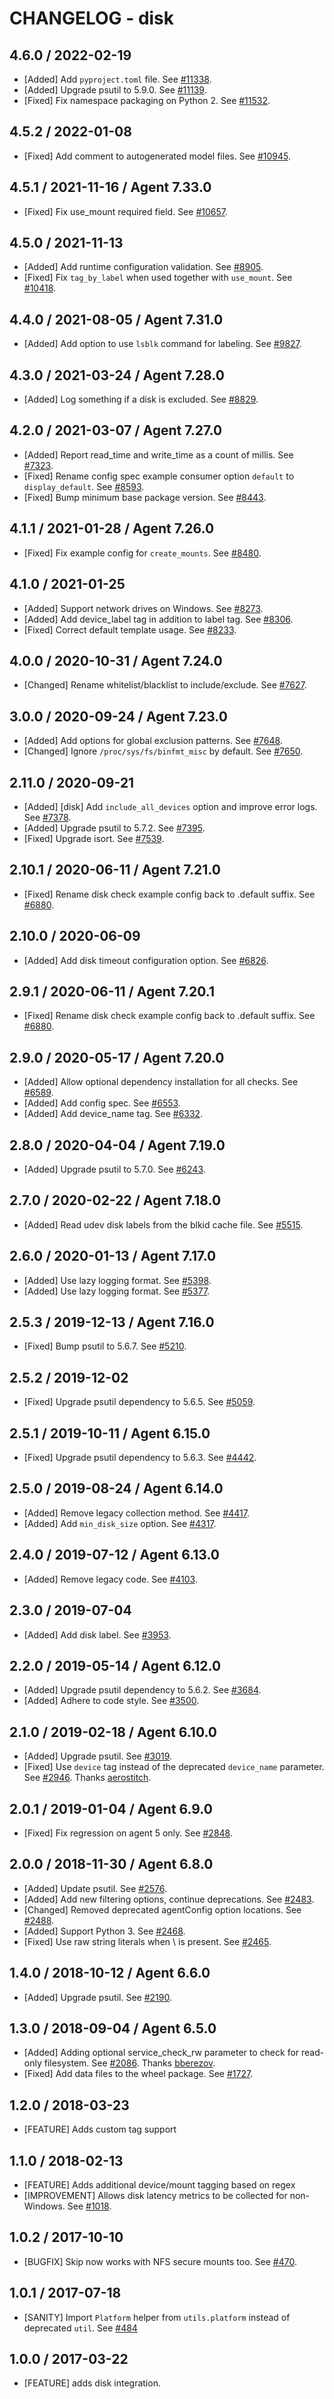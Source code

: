 # CHANGELOG - disk

## 4.6.0 / 2022-02-19

* [Added] Add `pyproject.toml` file. See [#11338](https://github.com/DataDog/integrations-core/pull/11338).
* [Added] Upgrade psutil to 5.9.0. See [#11139](https://github.com/DataDog/integrations-core/pull/11139).
* [Fixed] Fix namespace packaging on Python 2. See [#11532](https://github.com/DataDog/integrations-core/pull/11532).

## 4.5.2 / 2022-01-08

* [Fixed] Add comment to autogenerated model files. See [#10945](https://github.com/DataDog/integrations-core/pull/10945).

## 4.5.1 / 2021-11-16 / Agent 7.33.0

* [Fixed] Fix use_mount required field. See [#10657](https://github.com/DataDog/integrations-core/pull/10657).

## 4.5.0 / 2021-11-13

* [Added] Add runtime configuration validation. See [#8905](https://github.com/DataDog/integrations-core/pull/8905).
* [Fixed] Fix `tag_by_label` when used together with `use_mount`. See [#10418](https://github.com/DataDog/integrations-core/pull/10418).

## 4.4.0 / 2021-08-05 / Agent 7.31.0

* [Added] Add option to use `lsblk` command for labeling. See [#9827](https://github.com/DataDog/integrations-core/pull/9827).

## 4.3.0 / 2021-03-24 / Agent 7.28.0

* [Added] Log something if a disk is excluded. See [#8829](https://github.com/DataDog/integrations-core/pull/8829).

## 4.2.0 / 2021-03-07 / Agent 7.27.0

* [Added] Report read_time and write_time as a count of millis. See [#7323](https://github.com/DataDog/integrations-core/pull/7323).
* [Fixed] Rename config spec example consumer option `default` to `display_default`. See [#8593](https://github.com/DataDog/integrations-core/pull/8593).
* [Fixed] Bump minimum base package version. See [#8443](https://github.com/DataDog/integrations-core/pull/8443).

## 4.1.1 / 2021-01-28 / Agent 7.26.0

* [Fixed] Fix example config for `create_mounts`. See [#8480](https://github.com/DataDog/integrations-core/pull/8480).

## 4.1.0 / 2021-01-25

* [Added] Support network drives on Windows. See [#8273](https://github.com/DataDog/integrations-core/pull/8273).
* [Added] Add device_label tag in addition to label tag. See [#8306](https://github.com/DataDog/integrations-core/pull/8306).
* [Fixed] Correct default template usage. See [#8233](https://github.com/DataDog/integrations-core/pull/8233).

## 4.0.0 / 2020-10-31 / Agent 7.24.0

* [Changed] Rename whitelist/blacklist to include/exclude. See [#7627](https://github.com/DataDog/integrations-core/pull/7627).

## 3.0.0 / 2020-09-24 / Agent 7.23.0

* [Added] Add options for global exclusion patterns. See [#7648](https://github.com/DataDog/integrations-core/pull/7648).
* [Changed] Ignore `/proc/sys/fs/binfmt_misc` by default. See [#7650](https://github.com/DataDog/integrations-core/pull/7650).

## 2.11.0 / 2020-09-21

* [Added] [disk] Add `include_all_devices` option and improve error logs. See [#7378](https://github.com/DataDog/integrations-core/pull/7378).
* [Added] Upgrade psutil to 5.7.2. See [#7395](https://github.com/DataDog/integrations-core/pull/7395).
* [Fixed] Upgrade isort. See [#7539](https://github.com/DataDog/integrations-core/pull/7539).

## 2.10.1 / 2020-06-11 / Agent 7.21.0

* [Fixed] Rename disk check example config back to .default suffix. See [#6880](https://github.com/DataDog/integrations-core/pull/6880).

## 2.10.0 / 2020-06-09

* [Added] Add disk timeout configuration option. See [#6826](https://github.com/DataDog/integrations-core/pull/6826).

## 2.9.1 / 2020-06-11 / Agent 7.20.1

* [Fixed] Rename disk check example config back to .default suffix. See [#6880](https://github.com/DataDog/integrations-core/pull/6880).

## 2.9.0 / 2020-05-17 / Agent 7.20.0

* [Added] Allow optional dependency installation for all checks. See [#6589](https://github.com/DataDog/integrations-core/pull/6589).
* [Added] Add config spec. See [#6553](https://github.com/DataDog/integrations-core/pull/6553).
* [Added] Add device_name tag. See [#6332](https://github.com/DataDog/integrations-core/pull/6332).

## 2.8.0 / 2020-04-04 / Agent 7.19.0

* [Added] Upgrade psutil to 5.7.0. See [#6243](https://github.com/DataDog/integrations-core/pull/6243).

## 2.7.0 / 2020-02-22 / Agent 7.18.0

* [Added] Read udev disk labels from the blkid cache file. See [#5515](https://github.com/DataDog/integrations-core/pull/5515).

## 2.6.0 / 2020-01-13 / Agent 7.17.0

* [Added] Use lazy logging format. See [#5398](https://github.com/DataDog/integrations-core/pull/5398).
* [Added] Use lazy logging format. See [#5377](https://github.com/DataDog/integrations-core/pull/5377).

## 2.5.3 / 2019-12-13 / Agent 7.16.0

* [Fixed] Bump psutil to 5.6.7. See [#5210](https://github.com/DataDog/integrations-core/pull/5210).

## 2.5.2 / 2019-12-02

* [Fixed] Upgrade psutil dependency to 5.6.5. See [#5059](https://github.com/DataDog/integrations-core/pull/5059).

## 2.5.1 / 2019-10-11 / Agent 6.15.0

* [Fixed] Upgrade psutil dependency to 5.6.3. See [#4442](https://github.com/DataDog/integrations-core/pull/4442).

## 2.5.0 / 2019-08-24 / Agent 6.14.0

* [Added] Remove legacy collection method. See [#4417](https://github.com/DataDog/integrations-core/pull/4417).
* [Added] Add `min_disk_size` option. See [#4317](https://github.com/DataDog/integrations-core/pull/4317).

## 2.4.0 / 2019-07-12 / Agent 6.13.0

* [Added] Remove legacy code. See [#4103](https://github.com/DataDog/integrations-core/pull/4103).

## 2.3.0 / 2019-07-04

* [Added] Add disk label. See [#3953](https://github.com/DataDog/integrations-core/pull/3953).

## 2.2.0 / 2019-05-14 / Agent 6.12.0

* [Added] Upgrade psutil dependency to 5.6.2. See [#3684](https://github.com/DataDog/integrations-core/pull/3684).
* [Added] Adhere to code style. See [#3500](https://github.com/DataDog/integrations-core/pull/3500).

## 2.1.0 / 2019-02-18 / Agent 6.10.0

* [Added] Upgrade psutil. See [#3019](https://github.com/DataDog/integrations-core/pull/3019).
* [Fixed] Use `device` tag instead of the deprecated `device_name` parameter. See [#2946](https://github.com/DataDog/integrations-core/pull/2946). Thanks [aerostitch](https://github.com/aerostitch).

## 2.0.1 / 2019-01-04 / Agent 6.9.0

* [Fixed] Fix regression on agent 5 only. See [#2848][1].

## 2.0.0 / 2018-11-30 / Agent 6.8.0

* [Added] Update psutil. See [#2576][2].
* [Added] Add new filtering options, continue deprecations. See [#2483][3].
* [Changed] Removed deprecated agentConfig option locations. See [#2488][4].
* [Added] Support Python 3. See [#2468][5].
* [Fixed] Use raw string literals when \ is present. See [#2465][6].

## 1.4.0 / 2018-10-12 / Agent 6.6.0

* [Added] Upgrade psutil. See [#2190][7].

## 1.3.0 / 2018-09-04 / Agent 6.5.0

* [Added] Adding optional service_check_rw parameter to check for read-only filesystem. See [#2086][8]. Thanks [bberezov][9].
* [Fixed] Add data files to the wheel package. See [#1727][10].

## 1.2.0 / 2018-03-23

* [FEATURE] Adds custom tag support

## 1.1.0 / 2018-02-13

* [FEATURE] Adds additional device/mount tagging based on regex
* [IMPROVEMENT] Allows disk latency metrics to be collected for non-Windows. See [#1018][11].

## 1.0.2 / 2017-10-10

* [BUGFIX] Skip now works with NFS secure mounts too. See [#470][12].

## 1.0.1 / 2017-07-18

* [SANITY] Import `Platform` helper from `utils.platform` instead of deprecated `util`. See [#484][13]

## 1.0.0 / 2017-03-22

* [FEATURE] adds disk integration.

<!--- The following link definition list is generated by PimpMyChangelog --->
[1]: https://github.com/DataDog/integrations-core/pull/2848
[2]: https://github.com/DataDog/integrations-core/pull/2576
[3]: https://github.com/DataDog/integrations-core/pull/2483
[4]: https://github.com/DataDog/integrations-core/pull/2488
[5]: https://github.com/DataDog/integrations-core/pull/2468
[6]: https://github.com/DataDog/integrations-core/pull/2465
[7]: https://github.com/DataDog/integrations-core/pull/2190
[8]: https://github.com/DataDog/integrations-core/pull/2086
[9]: https://github.com/bberezov
[10]: https://github.com/DataDog/integrations-core/pull/1727
[11]: https://github.com/DataDog/integrations-core/issues/1018
[12]: https://github.com/DataDog/integrations-core/issues/470
[13]: https://github.com/DataDog/integrations-core/issues/484
